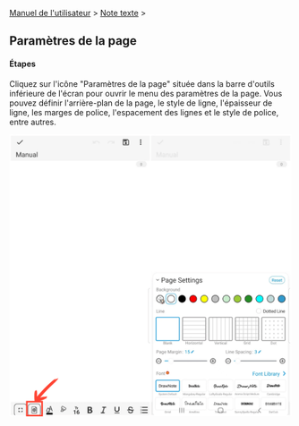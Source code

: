[Manuel de l'utilisateur](/dragonnest/drawnote/manual/fr) > [Note texte](/dragonnest/drawnote/manual/en/text_note) >

Paramètres de la page
---
#### Étapes

Cliquez sur l'icône "Paramètres de la page" située dans la barre d'outils inférieure de l'écran pour ouvrir le menu des paramètres de la page. Vous pouvez définir l'arrière-plan de la page, le style de ligne, l'épaisseur de ligne, les marges de police, l'espacement des lignes et le style de police, entre autres.

![](imgs/page_settings1.png)